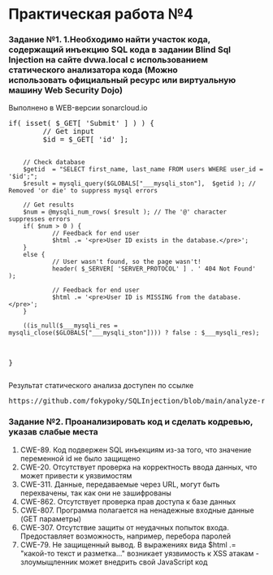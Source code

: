 <h1>Практическая работа №4</h1>
<h3>Задание №1. 1.Необходимо найти участок кода, содержащий инъекцию SQL кода в задании Blind Sql Injection на сайте dvwa.local с использованием статического анализатора кода (Можно использовать официальный ресурс или виртуальную машину Web Security Dojo)</h3>
Выполнено в WEB-версии sonarcloud.io
<pre>
if( isset( $_GET[ 'Submit' ] ) ) {
        // Get input
        $id = $_GET[ 'id' ];

        // Check database
        $getid  = "SELECT first_name, last_name FROM users WHERE user_id = '$id';";
        $result = mysqli_query($GLOBALS["___mysqli_ston"],  $getid ); // Removed 'or die' to suppress mysql errors

        // Get results
        $num = @mysqli_num_rows( $result ); // The '@' character suppresses errors
        if( $num > 0 ) {
                // Feedback for end user
                $html .= '<pre>User ID exists in the database.</pre>';
        }
        else {
                // User wasn't found, so the page wasn't!
                header( $_SERVER[ 'SERVER_PROTOCOL' ] . ' 404 Not Found' );

                // Feedback for end user
                $html .= '<pre>User ID is MISSING from the database.</pre>';
        }

        ((is_null($___mysqli_res = mysqli_close($GLOBALS["___mysqli_ston"]))) ? false : $___mysqli_res);
}
</pre>
<p>Результат статического анализа доступен по ссылке</p>
<pre>
https://github.com/fokypoky/SQLInjection/blob/main/analyze-result.png
</pre>

<h3>Задание №2. Проанализировать код и сделать кодревью, указав слабые места</h3>
<ol>
<li>CWE-89. Код подвержен SQL инъекциям из-за того, что значение переменной id не было защищено</li>
<li>CWE-20. Отсутствует проверка на корректность ввода данных, что может привести к уязвимостям</li>
<li>CWE-311. Данные, передаваемые через URL, могут быть перехвачены, так как они не зашифрованы</li>
<li>CWE-862. Отсутствует проверка прав доступа к базе данных</li>
<li>CWE-807. Программа полагается на ненадежные входные данные (GET параметры)</li>
<li>CWE-307. Отсутствие защиты от неудачных попыток входа. Предоставляет возможность, например, перебора паролей</li>
<li>CWE-79. Не защищенный вывод. В выражениях вида $html .= "какой-то текст и разметка..." возникает уязвимость к XSS атакам - злоумыщленник может внедрить свой JavaScript код</li>
</ol>